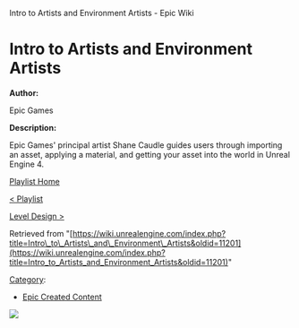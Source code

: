 Intro to Artists and Environment Artists - Epic Wiki                    

Intro to Artists and Environment Artists
========================================

  

**Author:**

Epic Games

**Description:**

Epic Games' principal artist Shane Caudle guides users through importing an asset, applying a material, and getting your asset into the world in Unreal Engine 4.

  

[Playlist Home](/Category:Epic_Video_Playlists "Category:Epic Video Playlists")

[< Playlist](/Intro_Tutorial_Playlist "Intro Tutorial Playlist")

[Level Design >](/Intro_to_Level_Design "Intro to Level Design")

Retrieved from "[https://wiki.unrealengine.com/index.php?title=Intro\_to\_Artists\_and\_Environment\_Artists&oldid=11201](https://wiki.unrealengine.com/index.php?title=Intro_to_Artists_and_Environment_Artists&oldid=11201)"

[Category](/Special:Categories "Special:Categories"):

*   [Epic Created Content](/Category:Epic_Created_Content "Category:Epic Created Content")

  ![](https://tracking.unrealengine.com/track.png)